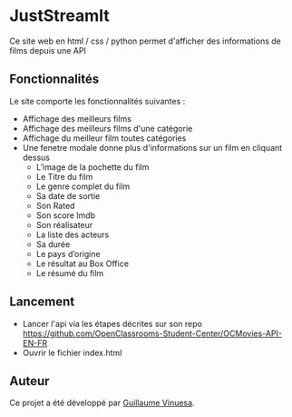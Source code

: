 # JustStreamIt

Ce site web en html / css / python permet d'afficher des informations de films depuis une API


## Fonctionnalités

Le site comporte les fonctionnalités suivantes :
- Affichage des meilleurs films
- Affichage des meilleurs films d'une catégorie
- Affichage du meilleur film toutes catégories
- Une fenetre modale donne plus d'informations sur un film en cliquant dessus
   - L’image de la pochette du film
   - Le Titre du film
   - Le genre complet du film
   - Sa date de sortie
   - Son Rated
   - Son score Imdb
   - Son réalisateur
   - La liste des acteurs
   - Sa durée
   - Le pays d’origine
   - Le résultat au Box Office
   - Le résumé du film

## Lancement

- Lancer l'api via les étapes décrites sur son repo https://github.com/OpenClassrooms-Student-Center/OCMovies-API-EN-FR
- Ouvrir le fichier index.html

## Auteur

Ce projet a été développé par [Guillaume Vinuesa](https://github.com/Tuxiboule).
